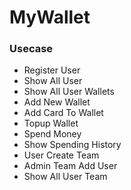 # MyWallet

### Usecase 
- Register User
- Show All User
- Show All User Wallets
- Add New Wallet
- Add Card To Wallet
- Topup Wallet
- Spend Money
- Show Spending History
- User Create Team
- Admin Team Add User
- Show All User Team